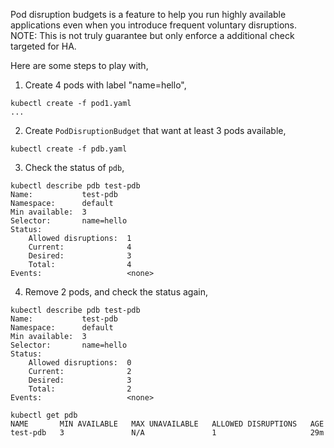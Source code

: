 Pod disruption budgets is a feature to help you run highly available applications even when you introduce frequent voluntary disruptions.
NOTE: This is not truly guarantee but only enforce a additional check targeted for HA.

Here are some steps to play with,

1. Create 4 pods with label "name=hello",
```
kubectl create -f pod1.yaml
...

```


2. Create `PodDisruptionBudget` that want at least 3 pods available, 

```
kubectl create -f pdb.yaml
``` 

3. Check the status of `pdb`,
```
kubectl describe pdb test-pdb
Name:           test-pdb
Namespace:      default
Min available:  3
Selector:       name=hello
Status:
    Allowed disruptions:  1
    Current:              4
    Desired:              3
    Total:                4
Events:                   <none>
```

4. Remove 2 pods, and check the status again, 
```
kubectl describe pdb test-pdb
Name:           test-pdb
Namespace:      default
Min available:  3
Selector:       name=hello
Status:
    Allowed disruptions:  0
    Current:              2
    Desired:              3
    Total:                2
Events:                   <none>

kubectl get pdb
NAME       MIN AVAILABLE   MAX UNAVAILABLE   ALLOWED DISRUPTIONS   AGE
test-pdb   3               N/A               1                     29m

```
